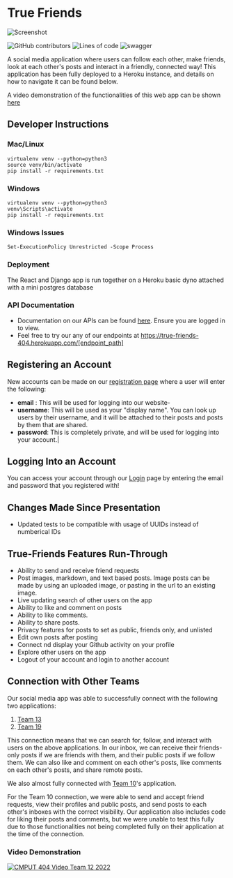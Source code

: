 # True Friends
![Screenshot](https://i.ibb.co/pX7XVKB/True-Friends.png)

![GitHub contributors](https://img.shields.io/github/contributors/bconklinua/404-group)
![Lines of code](https://img.shields.io/tokei/lines/github/bconklinua/404-group?style=plastic)
![swagger](https://img.shields.io/swagger/valid/3.0?specUrl=https%3A%2F%2Fraw.githubusercontent.com%2Fbconklinua%2F404-group%2Fstaging%2Fbackend%2Fopenapi-schema.yml)




A social media application where users can follow each other, make friends, look at each other's posts and interact in a friendly, connected way! 
This application has been fully deployed to a Heroku instance, and details on how to navigate it can be found below.

A video demonstration of the functionalities of this web app can be shown [here](https://www.youtube.com/watch?v=N4jzfrdzKk0)


## Developer Instructions

### Mac/Linux
```
virtualenv venv --python=python3
source venv/bin/activate
pip install -r requirements.txt
```
### Windows
```
virtualenv venv --python=python3
venv\Scripts\activate
pip install -r requirements.txt
```

### Windows Issues
```
Set-ExecutionPolicy Unrestricted -Scope Process
```
### Deployment
The React and Django app is run together on a Heroku basic dyno attached with a mini postgres database
### API Documentation 
- Documentation on our APIs can be found [here](https://true-friends-404.herokuapp.com/swagger/). Ensure you are logged in to view.
- Feel free to try our any of our endpoints at https://true-friends-404.herokuapp.com/[endpoint_path]

## Registering an Account 
New accounts can be made on our [registration page](https://true-friends-404.herokuapp.com/register) where a user will enter the following:
- **email** : This will be used for logging into our website- 
- **username**: This will be used as your "display name". You can look up users by their username, and it will be attached to their posts and posts by them that are shared.
- **password**: This is completely private, and will be used for logging into your account.|

## Logging Into an Account 
You can access your account through our [Login](https://true-friends-404.herokuapp.com/login) page by entering the email and password that you registered with!

## Changes Made Since Presentation

* Updated tests to be compatible with usage of UUIDs instead of numberical IDs

## True-Friends Features Run-Through

* Ability to send and receive friend requests
* Post images, markdown, and text based posts. Image posts can be made by using an uploaded image, or pasting in the url to an existing image.
* Live updating search of other users on the app
* Ability to like and comment on posts
* Ability to like comments. 
* Ability to share posts.
* Privacy features for posts to set as public, friends only, and unlisted
* Edit own posts after posting
* Connect nd display your Github activity on your profile
* Explore other users on the app
* Logout of your account and login to another account

## Connection with Other Teams

Our social media app was able to successfully connect with the following two applications: 

1. [Team 13](https://cmput404-team13.herokuapp.com)
2. [Team 19](https://social-distribution-404.herokuapp.com)

This connection means that we can search for, follow, and interact with users on the above applications. In our inbox, we can receive their friends-only posts if we are friends with them, and their public posts if we follow them. We can also like and comment on each other's posts, like comments on each other's posts, and share remote posts.

We also almost fully connected with [Team 10](https://socioecon.herokuapp.com)'s application. 

For the Team 10 connection, we were able to send and accept friend requests, view their profiles and public posts, and send posts to each other's inboxes with the correct visibility. Our application also includes code for liking their posts and comments, but we were unable to test this fully due to those functionalities not being completed fully on their application at the time of the connection. 

### Video Demonstration
[![CMPUT 404 Video Team 12 2022](https://img.youtube.com/vi/N4jzfrdzKk0/0.jpg)](https://www.youtube.com/watch?v=N4jzfrdzKk0 "CMPUT 404 Video Team 12 2022")
